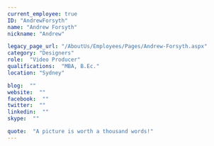 ```yaml
---
current_employee: true
ID: "AndrewForsyth"
name: "Andrew Forsyth"
nickname: "Andrew"

legacy_page_url: "/AboutUs/Employees/Pages/Andrew-Forsyth.aspx"
category: "Designers"
role:  "Video Producer"
qualifications:  "MBA, B.Ec."
location: "Sydney"

blog:  ""
website:  ""
facebook:  ""
twitter:  ""
linkedin:  ""
skype:  ""

quote:  "A picture is worth a thousand words!"
---
```


